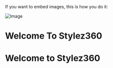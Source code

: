 
</BODY>
</HTML>
If you want to embed images, this is how you do it:

![Image](https://github.com/stylez360/stylez360.github.io/blob/main/ballet-one-page-free-web-template/img/portfolio_pic3.jpg/portfolio_pic3.jpg)
#                     Welcome To Stylez360


<h1>
  Welcome to Stylez360
  
 
